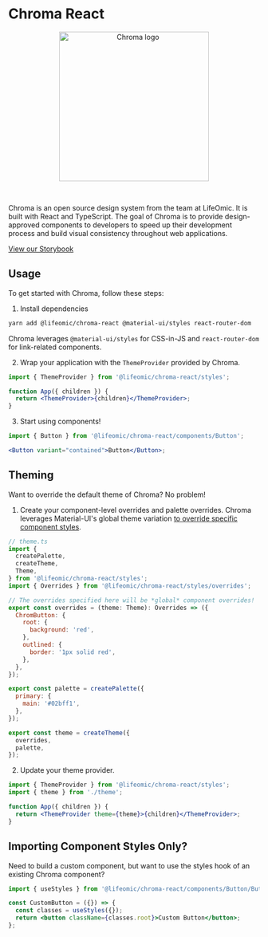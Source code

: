 # Chroma React

<p align="center">
  <a href="https://github.com/lifeomic/chroma-react">
    <img src="https://github.com/lifeomic/chroma-react/blob/master/.github/chroma@2x.png?raw=true" alt="Chroma logo" width="300" />
  </a>
</p>

<br>

Chroma is an open source design system from the team at LifeOmic. It is built with React and TypeScript. The goal of Chroma is to provide design-approved components to developers to speed up their development process and build visual consistency throughout web applications.

<a href="https://lifeomic.github.io/chroma-react" target="_blank" rel="noopener noreferrer">
  View our Storybook
</a>

## Usage

To get started with Chroma, follow these steps:

1. Install dependencies

```bash
yarn add @lifeomic/chroma-react @material-ui/styles react-router-dom
```

Chroma leverages `@material-ui/styles` for CSS-in-JS and `react-router-dom` for link-related components.

2. Wrap your application with the `ThemeProvider` provided by Chroma.

```jsx
import { ThemeProvider } from '@lifeomic/chroma-react/styles';

function App({ children }) {
  return <ThemeProvider>{children}</ThemeProvider>;
}
```

3. Start using components!

```jsx
import { Button } from '@lifeomic/chroma-react/components/Button';

<Button variant="contained">Button</Button>;
```

## Theming

Want to override the default theme of Chroma? No problem!

1. Create your component-level overrides and palette overrides. Chroma leverages Material-UI's global theme variation [to override specific component styles](https://material-ui.com/customization/components/#5-global-theme-variation).

```js
// theme.ts
import {
  createPalette,
  createTheme,
  Theme,
} from '@lifeomic/chroma-react/styles';
import { Overrides } from '@lifeomic/chroma-react/styles/overrides';

// The overrides specified here will be *global* component overrides!
export const overrides = (theme: Theme): Overrides => ({
  ChromButton: {
    root: {
      background: 'red',
    },
    outlined: {
      border: '1px solid red',
    },
  },
});

export const palette = createPalette({
  primary: {
    main: '#02bff1',
  },
});

export const theme = createTheme({
  overrides,
  palette,
});
```

2. Update your theme provider.

```jsx
import { ThemeProvider } from '@lifeomic/chroma-react/styles';
import { theme } from './theme';

function App({ children }) {
  return <ThemeProvider theme={theme}>{children}</ThemeProvider>;
}
```

## Importing Component Styles Only?

Need to build a custom component, but want to use the styles hook of an existing Chroma component?

```jsx
import { useStyles } from '@lifeomic/chroma-react/components/Button/Button';

const CustomButton = ({}) => {
  const classes = useStyles({});
  return <button className={classes.root}>Custom Button</button>;
};
```
